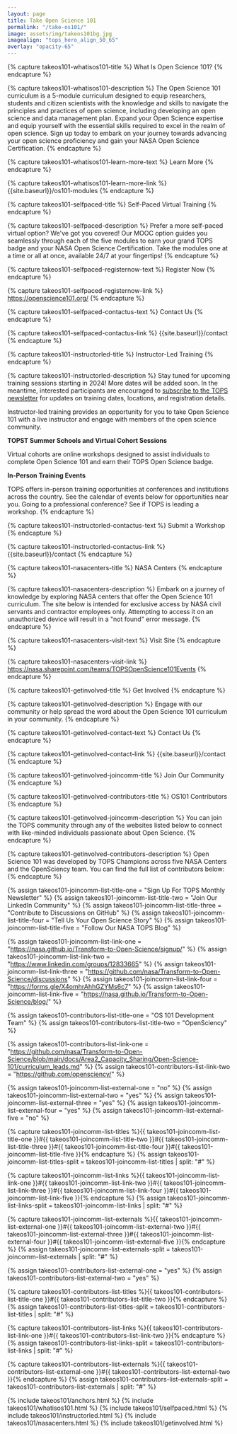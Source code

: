 ```yaml
---
layout: page
title: Take Open Science 101
permalink: "/take-os101/"
image: assets/img/takeos101bg.jpg
imagealign: "tops_hero_align_50_65"
overlay: "opacity-65"
---
```


<!---FOR EVERYONE-->



<!---START What Is Open Science 101?-->
<!---What Is Open Science 101 Title (Plain Text)-->
{% capture takeos101-whatisos101-title %}
What Is Open Science 101?
{% endcapture %}

<!---What Is Open Science 101 Description (Markdown)-->
{% capture takeos101-whatisos101-description %}
The Open Science 101 curriculum is a 5-module curriculum designed to equip researchers, students and citizen scientists with the knowledge and skills to navigate the principles and practices of open science, including developing an open science and data management plan. Expand your Open Science expertise and equip yourself with the essential skills required to excel in the realm of open science. Sign up today to embark on your journey towards advancing your open science proficiency and gain your NASA Open Science Certification.
{% endcapture %}

<!---What Is Open Science 101 Learn More Button Text-->
{% capture takeos101-whatisos101-learn-more-text %}
Learn More
{% endcapture %}

<!---What Is Open Science 101 Learn More Button Link-->
{% capture takeos101-whatisos101-learn-more-link %}
{{site.baseurl}}/os101-modules
{% endcapture %}
<!---END What Is Open Science 101?-->



<!---START Self Paced-->
<!---Self Paced Title (Plain Text)-->
{% capture takeos101-selfpaced-title %}
Self-Paced Virtual Training
{% endcapture %}

<!---Self Paced Description (Markdown)-->
{% capture takeos101-selfpaced-description %}
Prefer a more self-paced virtual option? We've got you covered! Our MOOC option guides you seamlessly through each of the five modules to earn your grand TOPS badge and your NASA Open Science Certification. Take the modules one at a time or all at once, available 24/7 at your fingertips!
{% endcapture %}

<!---Register Now Text-->
{% capture takeos101-selfpaced-registernow-text %}
Register Now
{% endcapture %}

<!---Register Now Link-->
{% capture takeos101-selfpaced-registernow-link %}
https://openscience101.org/
{% endcapture %}

<!---Contact Us Text-->
{% capture takeos101-selfpaced-contactus-text %}
Contact Us
{% endcapture %}

<!---Contact Us Link-->
{% capture takeos101-selfpaced-contactus-link %}
{{site.baseurl}}/contact
{% endcapture %}
<!---END Self Paced-->



<!---START Instructor Led-->
<!---Instructor Led Title (Plain Text)-->
{% capture takeos101-instructorled-title %}
Instructor-Led Training
{% endcapture %}

<!---Instructor Led Description (Markdown)-->
{% capture takeos101-instructorled-description %}
Stay tuned for upcoming training sessions starting in 2024! More dates will be added soon. In the meantime, interested participants are encouraged to [subscribe to the TOPS newsletter](https://nasa.github.io/Transform-to-Open-Science/signup/) for updates on training dates, locations, and registration details.

Instructor-led training provides an opportunity for you to take Open Science 101 with a live instructor and engage with members of the open science community.

**TOPST Summer Schools and Virtual Cohort Sessions**

Virtual cohorts are online workshops designed to assist individuals to complete Open Science 101 and earn their TOPS Open Science badge.

**In-Person Training Events**

TOPS offers in-person training opportunities at conferences and institutions across the country.  See the calendar of events below for opportunities near you.  Going to a professional conference? See if TOPS is leading a workshop.
{% endcapture %}

<!---Submit a Workshop Text-->
{% capture takeos101-instructorled-contactus-text %}
Submit a Workshop
{% endcapture %}

<!---Submit a Workshop Link-->
{% capture takeos101-instructorled-contactus-link %}
{{site.baseurl}}/contact
{% endcapture %}
<!---END Instructor Led-->



<!---START NASA Centers-->
<!---NASA Centers Title (Plain Text)-->
{% capture takeos101-nasacenters-title %}
NASA Centers
{% endcapture %}

<!---NASA Centers Description (Markdown)-->
{% capture takeos101-nasacenters-description %}
Embark on a journey of knowledge by exploring NASA centers that offer the Open Science 101 curriculum. The site below is intended for exclusive access by NASA civil servants and contractor employees only.  Attempting to access it on an unauthorized device will result in a "not found" error message.
{% endcapture %}

<!---Visit Site Text-->
{% capture takeos101-nasacenters-visit-text %}
Visit Site
{% endcapture %}

<!---Visit Site Link-->
{% capture takeos101-nasacenters-visit-link %}
https://nasa.sharepoint.com/teams/TOPSOpenScience101Events
{% endcapture %}
<!---END NASA Centers-->



<!---START Get Involved-->
<!---Get Involved Title (Plain Text)-->
{% capture takeos101-getinvolved-title %}
Get Involved
{% endcapture %}

<!---Get Involved Description (Markdown)-->
{% capture takeos101-getinvolved-description %}
Engage with our community or help spread the word about the Open Science 101 curriculum in your community.
{% endcapture %}

<!---Contact Us Text-->
{% capture takeos101-getinvolved-contact-text %}
Contact Us
{% endcapture %}

<!---Contact Us Link-->
{% capture takeos101-getinvolved-contact-link %}
{{site.baseurl}}/contact
{% endcapture %}

<!---Get Involved / Join Our Community Title (Plain Text)-->
{% capture takeos101-getinvolved-joincomm-title %}
Join Our Community
{% endcapture %}

<!---Get Involved / OS101 Contributors Title (Plain Text)-->
{% capture takeos101-getinvolved-contributors-title %}
OS101 Contributors
{% endcapture %}

<!---Get Involved / Join Our Community Description (Markdown)-->
{% capture takeos101-getinvolved-joincomm-description %}
You can join the TOPS community through any of the websites listed below to connect with like-minded individuals passionate about Open Science.
{% endcapture %}

<!---Get Involved / OS101 Contributors Description (Markdown)-->
{% capture takeos101-getinvolved-contributors-description %}
Open Science 101 was developed by TOPS Champions across five NASA Centers and the OpenSciency team. You can find the full list of contributors below:
{% endcapture %}

<!---Get Involved / Join Our Community List Titles-->
{% assign takeos101-joincomm-list-title-one = "Sign Up For TOPS Monthly Newsletter" %}
{% assign takeos101-joincomm-list-title-two = "Join Our LinkedIn Community" %}
{% assign takeos101-joincomm-list-title-three = "Contribute to Discussions on GitHub" %}
{% assign takeos101-joincomm-list-title-four = "Tell Us Your Open Science Story" %}
{% assign takeos101-joincomm-list-title-five = "Follow Our NASA TOPS Blog" %}

<!---Get Involved / Join Our Community List Links-->
{% assign takeos101-joincomm-list-link-one = "https://nasa.github.io/Transform-to-Open-Science/signup/" %}
{% assign takeos101-joincomm-list-link-two = "https://www.linkedin.com/groups/12833665" %}
{% assign takeos101-joincomm-list-link-three = "https://github.com/nasa/Transform-to-Open-Science/discussions" %}
{% assign takeos101-joincomm-list-link-four = "https://forms.gle/X4omhrAhhGZYMs6c7" %}
{% assign takeos101-joincomm-list-link-five = "https://nasa.github.io/Transform-to-Open-Science/blog/" %}

<!---Get Involved / OS101 Contributors List Titles-->
{% assign takeos101-contributors-list-title-one = "OS 101 Development Team" %}
{% assign takeos101-contributors-list-title-two = "OpenSciency" %}

<!---Get Involved / OS101 Contributors List Titles-->
{% assign takeos101-contributors-list-link-one = "https://github.com/nasa/Transform-to-Open-Science/blob/main/docs/Area2_Capacity_Sharing/Open-Science-101/curriculum_leads.md" %}
{% assign takeos101-contributors-list-link-two = "https://github.com/opensciency/" %}
<!---END Get Involved-->





<!---FOR DEVELOPER ONLY (UNLESS YOU FEEL BRAVE)-->

{% assign takeos101-joincomm-list-external-one = "no" %}
{% assign takeos101-joincomm-list-external-two = "yes" %}
{% assign takeos101-joincomm-list-external-three = "yes" %}
{% assign takeos101-joincomm-list-external-four = "yes" %}
{% assign takeos101-joincomm-list-external-five = "no" %}

{% capture takeos101-joincomm-list-titles %}{{ takeos101-joincomm-list-title-one }}#{{ takeos101-joincomm-list-title-two }}#{{ takeos101-joincomm-list-title-three }}#{{ takeos101-joincomm-list-title-four }}#{{ takeos101-joincomm-list-title-five }}{% endcapture %}
{% assign takeos101-joincomm-list-titles-split = takeos101-joincomm-list-titles | split: "#" %}

{% capture takeos101-joincomm-list-links %}{{ takeos101-joincomm-list-link-one }}#{{ takeos101-joincomm-list-link-two }}#{{ takeos101-joincomm-list-link-three }}#{{ takeos101-joincomm-list-link-four }}#{{ takeos101-joincomm-list-link-five }}{% endcapture %}
{% assign takeos101-joincomm-list-links-split = takeos101-joincomm-list-links | split: "#" %}

{% capture takeos101-joincomm-list-externals %}{{ takeos101-joincomm-list-external-one }}#{{ takeos101-joincomm-list-external-two }}#{{ takeos101-joincomm-list-external-three }}#{{ takeos101-joincomm-list-external-four }}#{{ takeos101-joincomm-list-external-five }}{% endcapture %}
{% assign takeos101-joincomm-list-externals-split = takeos101-joincomm-list-externals | split: "#" %}



{% assign takeos101-contributors-list-external-one = "yes" %}
{% assign takeos101-contributors-list-external-two = "yes" %}

{% capture takeos101-contributors-list-titles %}{{ takeos101-contributors-list-title-one }}#{{ takeos101-contributors-list-title-two }}{% endcapture %}
{% assign takeos101-contributors-list-titles-split = takeos101-contributors-list-titles | split: "#" %}

{% capture takeos101-contributors-list-links %}{{ takeos101-contributors-list-link-one }}#{{ takeos101-contributors-list-link-two }}{% endcapture %}
{% assign takeos101-contributors-list-links-split = takeos101-contributors-list-links | split: "#" %}

{% capture takeos101-contributors-list-externals %}{{ takeos101-contributors-list-external-one }}#{{ takeos101-contributors-list-external-two }}{% endcapture %}
{% assign takeos101-contributors-list-externals-split = takeos101-contributors-list-externals | split: "#" %}



{% include takeos101/anchors.html %}
{% include takeos101/whatisos101.html %}
{% include takeos101/selfpaced.html %}
{% include takeos101/instructorled.html %}
{% include takeos101/nasacenters.html %}
{% include takeos101/getinvolved.html %}